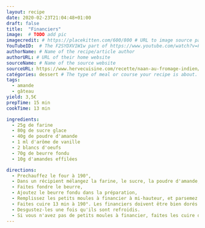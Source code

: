 ```yaml
---
layout: recipe
date: 2020-02-23T21:04:48+01:00
draft: false    
title:  "Financiers"
image:  # TODO add pic
imagecredit: # https://placekitten.com/600/800 # URL to image source page, website, or creator
YouTubeID:  # The F2SYDXV1W1w part of https://www.youtube.com/watch?v=F2SYDXV1W1w
authorName: # Name of the recipe/article author
authorURL: # URL of their home website
sourceName: # Name of the source website
sourceURL: https://www.hervecuisine.com/recette/naan-au-fromage-indien/
catégories: dessert # The type of meal or course your recipe is about. For example: "dinner", "entree", or "dessert".
tags:
  - amande
  - gâteau
yield: 3,5€ 
prepTime: 15 min
cookTime: 13 min

ingredients:
  - 25g de farine
  - 80g de sucre glace
  - 40g de poudre d'amande
  - 1 ml d'arôme de vanille
  - 2 blancs d'oeufs
  - 70g de beurre fondu
  - 10g d'amandes effilées

directions:
  - Prechauffez le four à 190°,
  - Dans un récipient mélangez la farine, le sucre, la poudre d'amande, les blancs d'oeufs et l'arôme de vanille, 
  - Faites fondre le beurre,
  - Ajoutez le beurre fondu dans la préparation,
  - Remplissez les petits moules à financier à mi-hauteur, et parsemez d'amandes effilées,
  - Faites cuire 13 min à 190°. Les financiers doivent être bien dorés. 
  - Desgustez-les une fois qu'ils sont refroidis. 
  - Si vous n'avez pas de petits moules à financier, faites les cuire dans un moule à gateau (le plut petit possible), ça marche aussi. Il faut juste le laisser cuire quelques minutes supplémentaires.  
---
```

